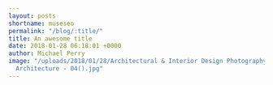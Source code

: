 ```yaml
---
layout: posts
shortname: museseo
permalink: "/blog/:title/"
title: An awesome title
date: 2018-01-28 06:18:01 +0000
author: Michael Perry
image: "/uploads/2018/01/28/Architectural & Interior Design Photography - Purple Moss
  Architecture - 04().jpg"
---
```

